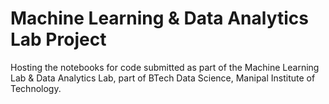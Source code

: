# Machine Learning & Data Analytics Lab Project
Hosting the notebooks for code submitted as part of the Machine Learning Lab & Data Analytics Lab, part of BTech Data Science, Manipal Institute of Technology.
